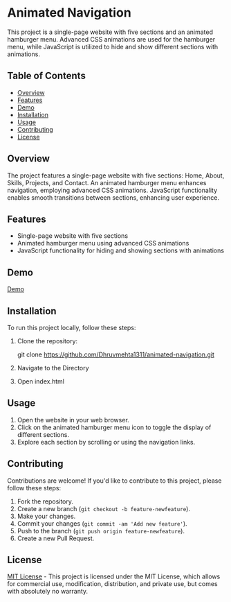 # Animated Navigation

This project is a single-page website with five sections and an animated hamburger menu. Advanced CSS animations are used for the hamburger menu, while JavaScript is utilized to hide and show different sections with animations.

## Table of Contents

- [Overview](#overview)
- [Features](#features)
- [Demo](#demo)
- [Installation](#installation)
- [Usage](#usage)
- [Contributing](#contributing)
- [License](#license)

## Overview

The project features a single-page website with five sections: Home, About, Skills, Projects, and Contact. An animated hamburger menu enhances navigation, employing advanced CSS animations. JavaScript functionality enables smooth transitions between sections, enhancing user experience.

## Features

- Single-page website with five sections
- Animated hamburger menu using advanced CSS animations
- JavaScript functionality for hiding and showing sections with animations

## Demo

[Demo](https://animated-navigation-snowy.vercel.app/#contact)

## Installation

To run this project locally, follow these steps:

1. Clone the repository:

   git clone https://github.com/Dhruvmehta1311/animated-navigation.git

2. Navigate to the Directory
3. Open index.html

## Usage

1. Open the website in your web browser.
2. Click on the animated hamburger menu icon to toggle the display of different sections.
3. Explore each section by scrolling or using the navigation links.

## Contributing

Contributions are welcome! If you'd like to contribute to this project, please follow these steps:

1. Fork the repository.
2. Create a new branch (`git checkout -b feature-newfeature`).
3. Make your changes.
4. Commit your changes (`git commit -am 'Add new feature'`).
5. Push to the branch (`git push origin feature-newfeature`).
6. Create a new Pull Request.

## License

[MIT License](https://opensource.org/licenses/MIT) - This project is licensed under the MIT License, which allows for commercial use, modification, distribution, and private use, but comes with absolutely no warranty.

